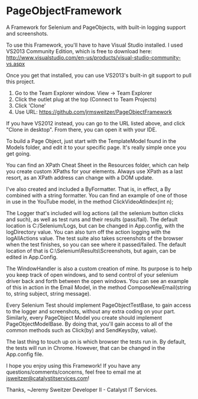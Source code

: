 # PageObjectFramework
A Framework for Selenium and PageObjects, with built-in logging support and 
screenshots.

To use this Framework, you'll have to have Visual Studio installed. I used 
VS2013 Community Edition, which is free to download here: 
http://www.visualstudio.com/en-us/products/visual-studio-community-vs.aspx


Once you get that installed, you can use VS2013's built-in git support to pull 
this project.
1. Go to the Team Explorer window. View -> Team Explorer
2. Click the outlet plug at the top (Connect to Team Projects)
3. Click 'Clone'
4. Use URL: https://github.com/jrmsweitzer/PageObjectFramework


If you have VS2012 instead, you can go to the URL listed above, and click 
"Clone in desktop". From there, you can open it with your IDE.


To build a Page Object, just start with the TemplateModel found in the Models 
folder, and edit it to your specific page. It's really simple once you get going.


You can find an XPath Cheat Sheet in the Resources folder, which can help you 
create custom XPaths for your elements. Always use XPath as a last resort, as 
an XPath address can change with a DOM update.


I've also created and included a ByFormatter. That is, in effect, a By combined
with a string formatter. You can find an example of one of those in use in the
YouTube model, in the method ClickVideoAtIndex(int n);


The Logger that's included will log actions (all the selenium button clicks and
such), as well as test runs and their results (pass/fail). The default location
is C:/Selenium/Logs, but can be changed in App.config, with the logDirectory
value. You can also turn off the action logging with the logAllActions value.
The test suite also takes screenshots of the browser when the test finishes, so
you can see where it passed/failed. The default location of that is 
C:\Selenium\Results\Screenshots\, but again, can be edited in App.Config.


The WindowHandler is also a custom creation of mine. Its purpose is to help you
keep track of open windows, and to send control of your selenium driver back
and forth between the open windows. You can see an example of this in action in
the Email Model, in the method 
ComposeNewEmail(string to, string subject, string message).


Every Selenium Test should implement PageObjectTestBase, to gain access to the
logger and screenshots, without any extra coding on your part. Similarly, every
PageObject Model you create should implement PageObjectModelBase. By doing
that, you'll gain access to all of the common methods such as Click(by) and
SendKeys(by, value).


The last thing to touch up on is which browser the tests run in. By default,
the tests will run in Chrome. However, that can be changed in the App.config
file.


I hope you enjoy using this Framework! If you have any 
questions/comments/concerns, feel free to email me at
jsweitzer@catalystitservices.com! 

Thanks,
~Jeremy Sweitzer
Developer II - Catalyst IT Services.